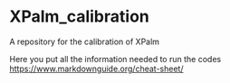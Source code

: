 # XPalm_calibration
A repository for the calibration of XPalm


Here you put all the information needed to run the codes
https://www.markdownguide.org/cheat-sheet/